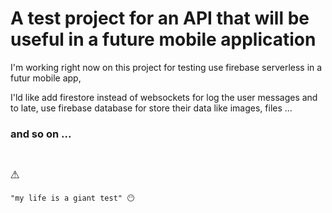# A test project for an API that will be useful in a future mobile application

I'm working right now on this project for
testing use firebase serverless in a futur mobile app,

I'ld like add firestore instead of websockets for log the user messages
and to late, use firebase database for store their data like images, files ...

### and so on ...

<code><h1>⚠️</h1>"my life is a giant test" 😶</code>